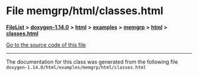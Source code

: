 

# File memgrp/html/classes.html



[**FileList**](files.md) **>** [**doxygen-1.14.0**](dir_9d5bad020669189c90cda983471be5d0.md) **>** [**html**](dir_05d1fd8a7cdd04f638f8b23196de02e2.md) **>** [**examples**](dir_aa52e73a32d193037813a53dcfe817b6.md) **>** [**memgrp**](dir_f6db993c6f6d029eac2a6e626a01b73a.md) **>** [**html**](dir_c98cbca20bfce4c2fd5d7a8bd1b41a7e.md) **>** [**classes.html**](memgrp_2html_2classes_8html.md)

[Go to the source code of this file](memgrp_2html_2classes_8html_source.md)





































































------------------------------
The documentation for this class was generated from the following file `doxygen-1.14.0/html/examples/memgrp/html/classes.html`

